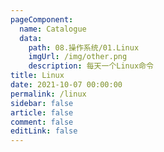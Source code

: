 ```yaml
---
pageComponent: 
  name: Catalogue
  data: 
    path: 08.操作系统/01.Linux
    imgUrl: /img/other.png
    description: 每天一个Linux命令
title: Linux
date: 2021-10-07 00:00:00
permalink: /linux
sidebar: false
article: false
comment: false
editLink: false
---
```

